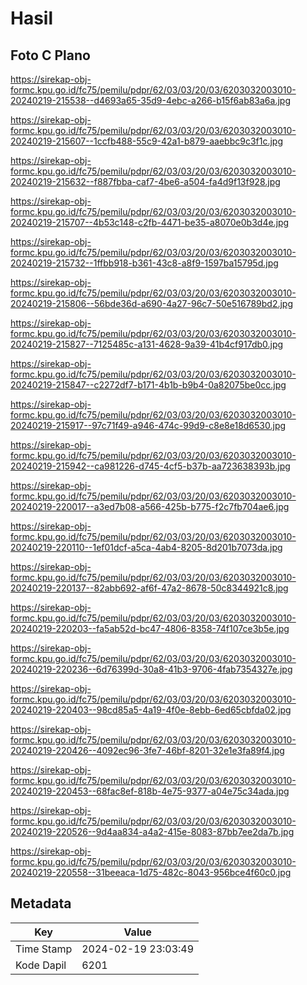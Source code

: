 # Hasil

## Foto C Plano

https://sirekap-obj-formc.kpu.go.id/fc75/pemilu/pdpr/62/03/03/20/03/6203032003010-20240219-215538--d4693a65-35d9-4ebc-a266-b15f6ab83a6a.jpg

https://sirekap-obj-formc.kpu.go.id/fc75/pemilu/pdpr/62/03/03/20/03/6203032003010-20240219-215607--1ccfb488-55c9-42a1-b879-aaebbc9c3f1c.jpg

https://sirekap-obj-formc.kpu.go.id/fc75/pemilu/pdpr/62/03/03/20/03/6203032003010-20240219-215632--f887fbba-caf7-4be6-a504-fa4d9f13f928.jpg

https://sirekap-obj-formc.kpu.go.id/fc75/pemilu/pdpr/62/03/03/20/03/6203032003010-20240219-215707--4b53c148-c2fb-4471-be35-a8070e0b3d4e.jpg

https://sirekap-obj-formc.kpu.go.id/fc75/pemilu/pdpr/62/03/03/20/03/6203032003010-20240219-215732--1ffbb918-b361-43c8-a8f9-1597ba15795d.jpg

https://sirekap-obj-formc.kpu.go.id/fc75/pemilu/pdpr/62/03/03/20/03/6203032003010-20240219-215806--56bde36d-a690-4a27-96c7-50e516789bd2.jpg

https://sirekap-obj-formc.kpu.go.id/fc75/pemilu/pdpr/62/03/03/20/03/6203032003010-20240219-215827--7125485c-a131-4628-9a39-41b4cf917db0.jpg

https://sirekap-obj-formc.kpu.go.id/fc75/pemilu/pdpr/62/03/03/20/03/6203032003010-20240219-215847--c2272df7-b171-4b1b-b9b4-0a82075be0cc.jpg

https://sirekap-obj-formc.kpu.go.id/fc75/pemilu/pdpr/62/03/03/20/03/6203032003010-20240219-215917--97c71f49-a946-474c-99d9-c8e8e18d6530.jpg

https://sirekap-obj-formc.kpu.go.id/fc75/pemilu/pdpr/62/03/03/20/03/6203032003010-20240219-215942--ca981226-d745-4cf5-b37b-aa723638393b.jpg

https://sirekap-obj-formc.kpu.go.id/fc75/pemilu/pdpr/62/03/03/20/03/6203032003010-20240219-220017--a3ed7b08-a566-425b-b775-f2c7fb704ae6.jpg

https://sirekap-obj-formc.kpu.go.id/fc75/pemilu/pdpr/62/03/03/20/03/6203032003010-20240219-220110--1ef01dcf-a5ca-4ab4-8205-8d201b7073da.jpg

https://sirekap-obj-formc.kpu.go.id/fc75/pemilu/pdpr/62/03/03/20/03/6203032003010-20240219-220137--82abb692-af6f-47a2-8678-50c8344921c8.jpg

https://sirekap-obj-formc.kpu.go.id/fc75/pemilu/pdpr/62/03/03/20/03/6203032003010-20240219-220203--fa5ab52d-bc47-4806-8358-74f107ce3b5e.jpg

https://sirekap-obj-formc.kpu.go.id/fc75/pemilu/pdpr/62/03/03/20/03/6203032003010-20240219-220236--6d76399d-30a8-41b3-9706-4fab7354327e.jpg

https://sirekap-obj-formc.kpu.go.id/fc75/pemilu/pdpr/62/03/03/20/03/6203032003010-20240219-220403--98cd85a5-4a19-4f0e-8ebb-6ed65cbfda02.jpg

https://sirekap-obj-formc.kpu.go.id/fc75/pemilu/pdpr/62/03/03/20/03/6203032003010-20240219-220426--4092ec96-3fe7-46bf-8201-32e1e3fa89f4.jpg

https://sirekap-obj-formc.kpu.go.id/fc75/pemilu/pdpr/62/03/03/20/03/6203032003010-20240219-220453--68fac8ef-818b-4e75-9377-a04e75c34ada.jpg

https://sirekap-obj-formc.kpu.go.id/fc75/pemilu/pdpr/62/03/03/20/03/6203032003010-20240219-220526--9d4aa834-a4a2-415e-8083-87bb7ee2da7b.jpg

https://sirekap-obj-formc.kpu.go.id/fc75/pemilu/pdpr/62/03/03/20/03/6203032003010-20240219-220558--31beeaca-1d75-482c-8043-956bce4f60c0.jpg


## Metadata

| Key        | Value               |
| ---------- | ------------------- |
| Time Stamp | 2024-02-19 23:03:49 |
| Kode Dapil | 6201                |



